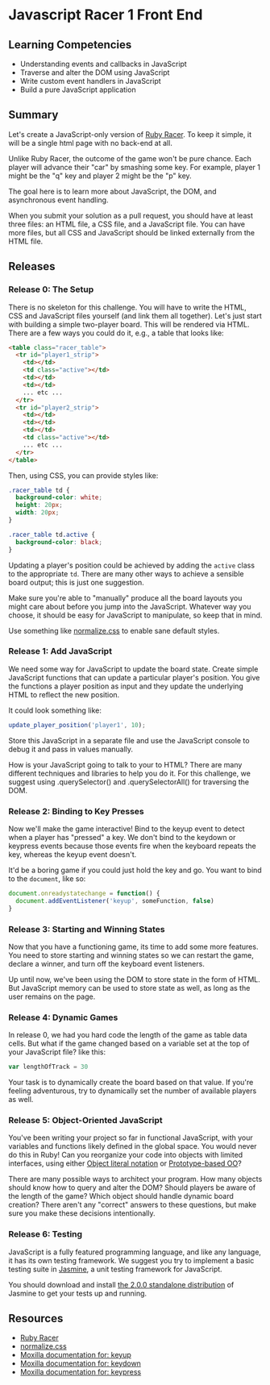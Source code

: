 # Javascript Racer 1 Front End

## Learning Competencies

* Understanding events and callbacks in JavaScript
* Traverse and alter the DOM using JavaScript
* Write custom event handlers in JavaScript
* Build a pure JavaScript application

## Summary

Let's create a JavaScript-only version of [Ruby Racer][].  To keep it simple,
it will be a single html page with no back-end at all.

Unlike Ruby Racer, the outcome of the game won't be pure chance.  Each player
will advance their "car" by smashing some key.  For example, player 1 might be
the "q" key and player 2 might be the "p" key.

The goal here is to learn more about JavaScript, the DOM, and asynchronous
event handling.

When you submit your solution as a pull request, you should have at least three
files: an HTML file, a CSS file, and a JavaScript file. You can have more files,
but all CSS and JavaScript should be linked externally from the HTML file.

## Releases

### Release 0: The Setup

There is no skeleton for this challenge.  You will have to write the HTML, CSS and
JavaScript files yourself (and link them all together).  Let's just start with
building a simple two-player board.  This will be rendered via HTML.  There are
a few ways you could do it, e.g., a table that looks like:

```html
<table class="racer_table">
  <tr id="player1_strip">
    <td></td>
    <td class="active"></td>
    <td></td>
    <td></td>
    ... etc ...
  </tr>
  <tr id="player2_strip">
    <td></td>
    <td></td>
    <td></td>
    <td class="active"></td>
    ... etc ...
  </tr>
</table>
```

Then, using CSS, you can provide styles like:

```css
.racer_table td {
  background-color: white;
  height: 20px;
  width: 20px;
}

.racer_table td.active {
  background-color: black;
}
```

Updating a player's position could be achieved by adding the `active` class to
the appropriate `td`.  There are many other ways to achieve a sensible board
output; this is just one suggestion.

Make sure you're able to "manually" produce all the board layouts you might
care about before you jump into the JavaScript.  Whatever way you choose, it
should be easy for JavaScript to manipulate, so keep that in mind.

Use something like [normalize.css][] to enable sane default styles.

### Release 1: Add JavaScript

We need some way for JavaScript to update the board state.  Create simple
JavaScript functions that can update a particular player's position.  You give
the functions a player position as input and they update the underlying HTML to
reflect the new position.

It could look something like:

```javascript
update_player_position('player1', 10);
```

Store this JavaScript in a separate file and use the JavaScript console to
debug it and pass in values manually.

How is your JavaScript going to talk to your to HTML? There are many different
techniques and libraries to help you do it. For this challenge, we suggest using
.querySelector() and .querySelectorAll() for traversing the DOM.

### Release 2: Binding to Key Presses

Now we'll make the game interactive!  Bind to the keyup event to detect
when a player has "pressed" a key.  We don't bind to the keydown or
keypress events because those events fire when the keyboard repeats the
key, whereas the keyup event doesn't.

It'd be a boring game if you could just hold the key and go.  You want to bind
to the `document`, like so:

```javascript
document.onreadystatechange = function() {
  document.addEventListener('keyup', someFunction, false)
}
```

### Release 3: Starting and Winning States

Now that you have a functioning game, its time to add some more features. You
need to store starting and winning states so we can restart the game, declare a
winner, and turn off the keyboard event listeners.

Up until now, we've been using the DOM to store state in the form of HTML. But
JavaScript memory can be used to store state as well, as long as the user remains
on the page.

### Release 4: Dynamic Games

In release 0, we had you hard code the length of the game as table data cells. But
what if the game changed based on a variable set at the top of your JavaScript
file? like this:

```javascript
var lengthOfTrack = 30
```

Your task is to dynamically create the board based on that value. If you're feeling
adventurous, try to dynamically set the number of available players as well.

### Release 5: Object-Oriented JavaScript

You've been writing your project so far in functional JavaScript, with your variables
and functions likely defined in the global space. You would never do this in Ruby!
Can you reorganize your code into objects with limited interfaces, using either
[Object literal notation][] or [Prototype-based OO][]?

There are many possible ways to architect your program. How many objects should
know how to query and alter the DOM? Should players be aware of the length of
the game? Which object should handle dynamic board creation? There aren't any
"correct" answers to these questions, but make sure you make these decisions
intentionally.

### Release 6: Testing

JavaScript is a fully featured programming language, and like any language, it
has its own testing framework. We suggest you try to implement a basic testing
suite in [Jasmine][], a unit testing framework for JavaScript.

You should download and install [the 2.0.0 standalone distribution](https://github.com/pivotal/jasmine/tree/master/dist) of Jasmine to get
your tests up and running.

## Resources

* [Ruby Racer][]
* [normalize.css][]
* [Moxilla documentation for: keyup](https://developer.mozilla.org/en-US/docs/Web/Reference/Events/keyup)
* [Moxilla documentation for: keydown](https://developer.mozilla.org/en-US/docs/Web/Reference/Events/keydown)
* [Moxilla documentation for: keypress](https://developer.mozilla.org/en-US/docs/Web/Reference/Events/keypress)


[Ruby Racer]: http://socrates.devbootcamp.com/challenges/230
[normalize.css]: http://necolas.github.com/normalize.css/
[Object literal notation]: https://developer.mozilla.org/en-US/docs/Web/JavaScript/Guide/Working_with_Objects
[Prototype-based OO]: https://developer.mozilla.org/en-US/docs/Web/JavaScript/Guide/Details_of_the_Object_Model
[Jasmine]: http://jasmine.github.io/2.0/introduction.html